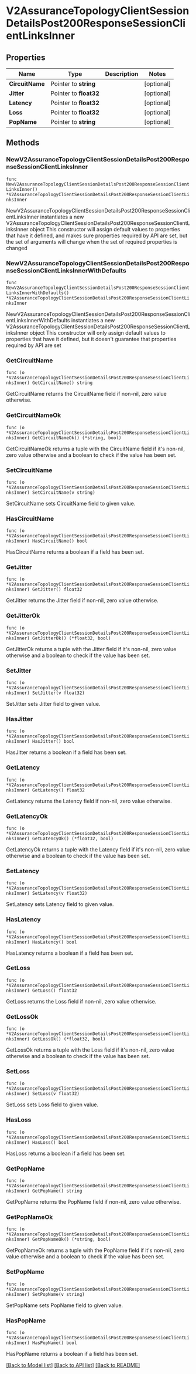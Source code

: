 # V2AssuranceTopologyClientSessionDetailsPost200ResponseSessionClientLinksInner

## Properties

Name | Type | Description | Notes
------------ | ------------- | ------------- | -------------
**CircuitName** | Pointer to **string** |  | [optional] 
**Jitter** | Pointer to **float32** |  | [optional] 
**Latency** | Pointer to **float32** |  | [optional] 
**Loss** | Pointer to **float32** |  | [optional] 
**PopName** | Pointer to **string** |  | [optional] 

## Methods

### NewV2AssuranceTopologyClientSessionDetailsPost200ResponseSessionClientLinksInner

`func NewV2AssuranceTopologyClientSessionDetailsPost200ResponseSessionClientLinksInner() *V2AssuranceTopologyClientSessionDetailsPost200ResponseSessionClientLinksInner`

NewV2AssuranceTopologyClientSessionDetailsPost200ResponseSessionClientLinksInner instantiates a new V2AssuranceTopologyClientSessionDetailsPost200ResponseSessionClientLinksInner object
This constructor will assign default values to properties that have it defined,
and makes sure properties required by API are set, but the set of arguments
will change when the set of required properties is changed

### NewV2AssuranceTopologyClientSessionDetailsPost200ResponseSessionClientLinksInnerWithDefaults

`func NewV2AssuranceTopologyClientSessionDetailsPost200ResponseSessionClientLinksInnerWithDefaults() *V2AssuranceTopologyClientSessionDetailsPost200ResponseSessionClientLinksInner`

NewV2AssuranceTopologyClientSessionDetailsPost200ResponseSessionClientLinksInnerWithDefaults instantiates a new V2AssuranceTopologyClientSessionDetailsPost200ResponseSessionClientLinksInner object
This constructor will only assign default values to properties that have it defined,
but it doesn't guarantee that properties required by API are set

### GetCircuitName

`func (o *V2AssuranceTopologyClientSessionDetailsPost200ResponseSessionClientLinksInner) GetCircuitName() string`

GetCircuitName returns the CircuitName field if non-nil, zero value otherwise.

### GetCircuitNameOk

`func (o *V2AssuranceTopologyClientSessionDetailsPost200ResponseSessionClientLinksInner) GetCircuitNameOk() (*string, bool)`

GetCircuitNameOk returns a tuple with the CircuitName field if it's non-nil, zero value otherwise
and a boolean to check if the value has been set.

### SetCircuitName

`func (o *V2AssuranceTopologyClientSessionDetailsPost200ResponseSessionClientLinksInner) SetCircuitName(v string)`

SetCircuitName sets CircuitName field to given value.

### HasCircuitName

`func (o *V2AssuranceTopologyClientSessionDetailsPost200ResponseSessionClientLinksInner) HasCircuitName() bool`

HasCircuitName returns a boolean if a field has been set.

### GetJitter

`func (o *V2AssuranceTopologyClientSessionDetailsPost200ResponseSessionClientLinksInner) GetJitter() float32`

GetJitter returns the Jitter field if non-nil, zero value otherwise.

### GetJitterOk

`func (o *V2AssuranceTopologyClientSessionDetailsPost200ResponseSessionClientLinksInner) GetJitterOk() (*float32, bool)`

GetJitterOk returns a tuple with the Jitter field if it's non-nil, zero value otherwise
and a boolean to check if the value has been set.

### SetJitter

`func (o *V2AssuranceTopologyClientSessionDetailsPost200ResponseSessionClientLinksInner) SetJitter(v float32)`

SetJitter sets Jitter field to given value.

### HasJitter

`func (o *V2AssuranceTopologyClientSessionDetailsPost200ResponseSessionClientLinksInner) HasJitter() bool`

HasJitter returns a boolean if a field has been set.

### GetLatency

`func (o *V2AssuranceTopologyClientSessionDetailsPost200ResponseSessionClientLinksInner) GetLatency() float32`

GetLatency returns the Latency field if non-nil, zero value otherwise.

### GetLatencyOk

`func (o *V2AssuranceTopologyClientSessionDetailsPost200ResponseSessionClientLinksInner) GetLatencyOk() (*float32, bool)`

GetLatencyOk returns a tuple with the Latency field if it's non-nil, zero value otherwise
and a boolean to check if the value has been set.

### SetLatency

`func (o *V2AssuranceTopologyClientSessionDetailsPost200ResponseSessionClientLinksInner) SetLatency(v float32)`

SetLatency sets Latency field to given value.

### HasLatency

`func (o *V2AssuranceTopologyClientSessionDetailsPost200ResponseSessionClientLinksInner) HasLatency() bool`

HasLatency returns a boolean if a field has been set.

### GetLoss

`func (o *V2AssuranceTopologyClientSessionDetailsPost200ResponseSessionClientLinksInner) GetLoss() float32`

GetLoss returns the Loss field if non-nil, zero value otherwise.

### GetLossOk

`func (o *V2AssuranceTopologyClientSessionDetailsPost200ResponseSessionClientLinksInner) GetLossOk() (*float32, bool)`

GetLossOk returns a tuple with the Loss field if it's non-nil, zero value otherwise
and a boolean to check if the value has been set.

### SetLoss

`func (o *V2AssuranceTopologyClientSessionDetailsPost200ResponseSessionClientLinksInner) SetLoss(v float32)`

SetLoss sets Loss field to given value.

### HasLoss

`func (o *V2AssuranceTopologyClientSessionDetailsPost200ResponseSessionClientLinksInner) HasLoss() bool`

HasLoss returns a boolean if a field has been set.

### GetPopName

`func (o *V2AssuranceTopologyClientSessionDetailsPost200ResponseSessionClientLinksInner) GetPopName() string`

GetPopName returns the PopName field if non-nil, zero value otherwise.

### GetPopNameOk

`func (o *V2AssuranceTopologyClientSessionDetailsPost200ResponseSessionClientLinksInner) GetPopNameOk() (*string, bool)`

GetPopNameOk returns a tuple with the PopName field if it's non-nil, zero value otherwise
and a boolean to check if the value has been set.

### SetPopName

`func (o *V2AssuranceTopologyClientSessionDetailsPost200ResponseSessionClientLinksInner) SetPopName(v string)`

SetPopName sets PopName field to given value.

### HasPopName

`func (o *V2AssuranceTopologyClientSessionDetailsPost200ResponseSessionClientLinksInner) HasPopName() bool`

HasPopName returns a boolean if a field has been set.


[[Back to Model list]](../README.md#documentation-for-models) [[Back to API list]](../README.md#documentation-for-api-endpoints) [[Back to README]](../README.md)


